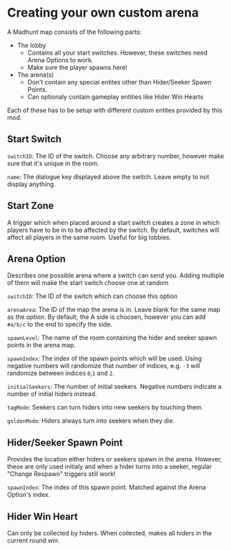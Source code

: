 # Creating your own custom arena
A Madhunt map consists of the following parts:
* The lobby
  * Contains all your start switches. However, these switches need Arena Options to work.
  * Make sure the player spawns here!
* The arena(s)
  * Don't contain any special entites other than Hider/Seeker Spawn Points.
  * Can optionaly contain gameplay entities like Hider Win Hearts

Each of these has to be setup with different custom entites provided by this mod.

## Start Switch
`switchID`: The ID of the switch. Choose any arbitrary number, however make sure that it's unique in the room.

`name`: The dialogue key displayed above the switch. Leave empty to not display anything.

## Start Zone
A trigger which when placed around a start switch creates a zone in which players have to be in to be affected by the switch. By default, switches will affect all players in the same room. Useful for big lobbies.

## Arena Option
Describes one possible arena where a switch can send you. Adding multiple of them will make the start switch choose one at random

`switchID`: The ID of the switch which can choose this option

`arenaArea`: The ID of the map the arena is in. Leave blank for the same map as the option. By default, the A side is choosen, however you can add `#a/b/c` to the end to specify the side.

`spawnLevel`: The name of the room containing the hider and seeker spawn points in the arena map.

`spawnIndex`: The index of the spawn points which will be used. Using negative numbers will randomize that number of indices, e.g. `-3` will randomize between indices `0`,`1` and `2`.

`initialSeekers`: The number of initial seekers. Negative numbers indicate a number of initial hiders instead.

`tagMode`: Seekers can turn hiders into new seekers by touching them.

`goldenMode`: Hiders always turn into seekers when they die.

## Hider/Seeker Spawn Point
Provides the location either hiders or seekers spawn in the arena. However, these are only used initialy and when a hider turns into a seeker, regular "Change Respawn" triggers still work!

`spawnIndex`: The index of this spawn point. Matched against the Arena Option's index.

## Hider Win Heart
Can only be collected by hiders. When collected, makes all hiders in the current round win.